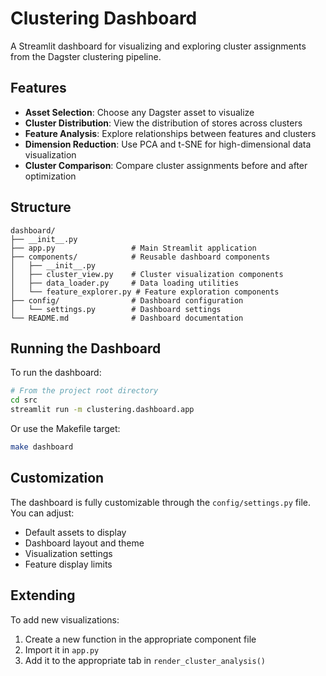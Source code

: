 # Clustering Dashboard

A Streamlit dashboard for visualizing and exploring cluster assignments from the Dagster clustering pipeline.

## Features

- **Asset Selection**: Choose any Dagster asset to visualize
- **Cluster Distribution**: View the distribution of stores across clusters
- **Feature Analysis**: Explore relationships between features and clusters
- **Dimension Reduction**: Use PCA and t-SNE for high-dimensional data visualization
- **Cluster Comparison**: Compare cluster assignments before and after optimization

## Structure

```
dashboard/
├── __init__.py
├── app.py                 # Main Streamlit application
├── components/            # Reusable dashboard components
│   ├── __init__.py
│   ├── cluster_view.py    # Cluster visualization components
│   ├── data_loader.py     # Data loading utilities
│   └── feature_explorer.py # Feature exploration components
├── config/                # Dashboard configuration
│   └── settings.py        # Dashboard settings
└── README.md              # Dashboard documentation
```

## Running the Dashboard

To run the dashboard:

```bash
# From the project root directory
cd src
streamlit run -m clustering.dashboard.app
```

Or use the Makefile target:

```bash
make dashboard
```

## Customization

The dashboard is fully customizable through the `config/settings.py` file. You can adjust:

- Default assets to display
- Dashboard layout and theme
- Visualization settings
- Feature display limits

## Extending

To add new visualizations:

1. Create a new function in the appropriate component file
2. Import it in `app.py`
3. Add it to the appropriate tab in `render_cluster_analysis()` 